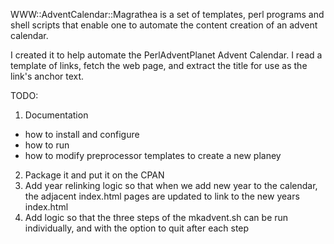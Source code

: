 
WWW::AdventCalendar::Magrathea is a set of templates, perl programs and shell scripts 
that enable one to automate the content creation of an advent calendar.

I created it to help automate the PerlAdventPlanet Advent Calendar.  I read a template of links, fetch the web page,
and extract the title for use as the link's anchor text.


TODO:
1) Documentation
  - how to install and configure
  - how to run
  - how to modify preprocessor templates to create a new planey
2) Package it and put it on the CPAN
3) Add year relinking logic so that when we add new year to the calendar, the adjacent index.html pages
   are updated to link to the new years index.html
4) Add logic so that the three steps of the mkadvent.sh can be run individually, and with the option to 
   quit after each step
